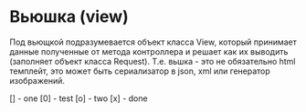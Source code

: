 Вьюшка (view)
=============

Под вьющкой подразумевается объект класса View, который принимает данные полученные от метода контроллера и решает как их выводить (заполняет объект класса Request).
Т.е. вьшка - это не обязательно html темплейт, это может быть сериализатор в json, xml или генератор изображений.

[] - one
[0] - test
[o] - two
[x] - done
